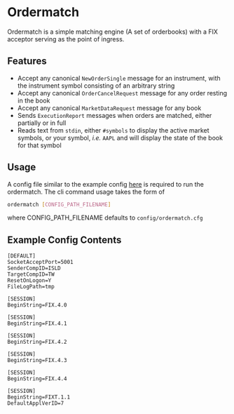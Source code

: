 # Ordermatch
Ordermatch is a simple matching engine (A set of orderbooks) with a FIX acceptor serving as the point of ingress. 

## Features
* Accept any canonical `NewOrderSingle` message for an instrument, with the instrument symbol consisting of an arbitrary string
* Accept any canonical `OrderCancelRequest` message for any order resting in the book
* Accept any canonical `MarketDataRequest` message for any book 
* Sends `ExecutionReport` messages when orders are matched, either partially or in full
* Reads text from `stdin`, either `#symbols` to display the active market symbols, or your symbol, <i>i.e.</i> `AAPL` and will display the state of the book for that symbol 


## Usage
A config file similar to the example config [here](../../config/ordermatch.cfg) is required to run the ordermatch.
The cli command usage takes the form of

```sh
ordermatch [CONFIG_PATH_FILENAME]
```
where CONFIG_PATH_FILENAME defaults to `config/ordermatch.cfg`

## Example Config Contents
```
[DEFAULT]
SocketAcceptPort=5001
SenderCompID=ISLD
TargetCompID=TW
ResetOnLogon=Y
FileLogPath=tmp

[SESSION]
BeginString=FIX.4.0

[SESSION]
BeginString=FIX.4.1

[SESSION]
BeginString=FIX.4.2

[SESSION]
BeginString=FIX.4.3

[SESSION]
BeginString=FIX.4.4

[SESSION]
BeginString=FIXT.1.1
DefaultApplVerID=7
```